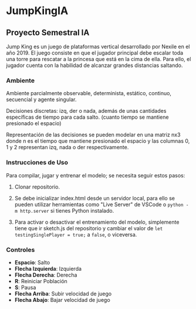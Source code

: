 # JumpKingIA

## Proyecto Semestral IA

Jump King es un juego de plataformas vertical desarrollado por Nexile en el año 2019. El juego consiste en que el jugador principal debe escalar toda una torre para rescatar a la princesa que está en la cima de ella. Para ello, el jugador cuenta con la habilidad de alcanzar grandes distancias saltando.

### Ambiente

Ambiente parcialmente observable, determinista, estático, continuo, secuencial y agente singular.

Decisiones discretas: izq, der o nada, además de unas cantidades específicas de tiempo para cada salto. (cuanto tiempo se mantiene presionado el espacio)

Representación de las decisiones se pueden modelar en una matriz nx3 donde n es el tiempo que mantiene presionado el espacio y las columnas 0, 1 y 2 representan izq, nada o der respectivamente.

### Instrucciones de Uso

Para compilar, jugar y entrenar el modelo; se necesita seguir estos pasos:

1. Clonar repositorio.

2. Se debe inicializar index.html desde un servidor local, para ello se pueden utilizar herramientas como "Live Server" de VSCode o `python -m http.server` si tienes Python instalado.

3. Para activar o desactivar el entrenamiento del modelo, simplemente tiene que ir sketch.js del repositorio y cambiar el valor de `let testingSinglePlayer = true;` a `false`, o viceversa.

### Controles

- **Espacio**: Salto
- **Flecha Izquierda**: Izquierda
- **Flecha Derecha**: Derecha
- **R**: Reiniciar Población
- **S**: Pausa
- **Flecha Arriba**: Subir velocidad de juego
- **Flecha Abajo**: Bajar velocidad de juego
